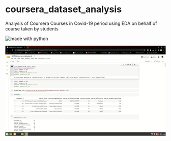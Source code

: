# coursera_dataset_analysis
Analysis of Coursera Courses in Covid-19 period using EDA on behalf of course taken by students

![made with python](https://forthebadge.com/images/badges/made-with-python.svg)

![Coursera_EDA.gif](https://github.com/rohitghosal/coursera_dataset_analysis/blob/main/ezgif.com-gif-maker.gif)
